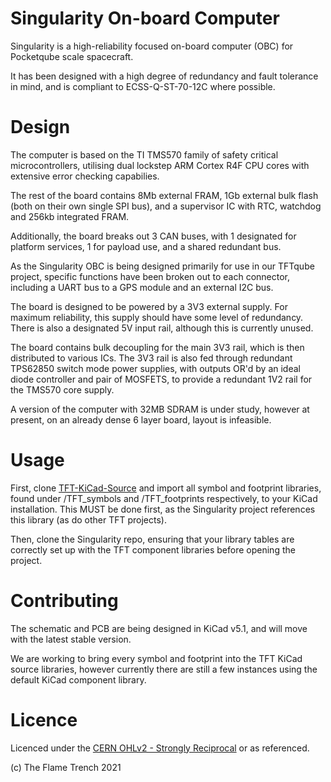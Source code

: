 # Singularity On-board Computer
Singularity is a high-reliability focused on-board computer (OBC) for Pocketqube scale spacecraft.

It has been designed with a high degree of redundancy and fault tolerance in mind, and is compliant to ECSS-Q-ST-70-12C where possible.


# Design
The computer is based on the TI TMS570 family of safety critical microcontrollers, utilising dual lockstep ARM Cortex R4F CPU cores with extensive error checking capabilies.  

The rest of the board contains 8Mb external FRAM, 1Gb external bulk flash (both on their own single SPI bus), and a supervisor IC with RTC, watchdog and 256kb integrated FRAM.

Additionally, the board breaks out 3 CAN buses, with 1 designated for platform services, 1 for payload use, and a shared redundant bus.

As the Singularity OBC is being designed primarily for use in our TFTqube project, specific functions have been broken out to each connector, including a UART bus to a GPS module and an external I2C bus.

The board is designed to be powered by a 3V3 external supply.  For maximum reliability, this supply should have some level of redundancy.  There is also a designated 5V input rail, although this is currently unused.

The board contains bulk decoupling for the main 3V3 rail, which is then distributed to various ICs.  The 3V3 rail is also fed through redundant TPS62850 switch mode power supplies, with outputs OR'd by an ideal diode controller and pair of MOSFETS, to provide a redundant 1V2 rail for the TMS570 core supply.

A version of the computer with 32MB SDRAM is under study, however at present, on an already dense 6 layer board, layout is infeasible.


# Usage
First, clone [TFT-KiCad-Source](https://github.com/the-flame-trench/TFT-KiCad-Source) and import all symbol and footprint libraries, found under /TFT_symbols and /TFT_footprints respectively, to your KiCad installation.  This MUST be done first, as the Singularity project references this library (as do other TFT projects).

Then, clone the Singularity repo, ensuring that your library tables are correctly set up with the TFT component libraries before opening the project.


# Contributing
The schematic and PCB are being designed in KiCad v5.1, and will move with the latest stable version.

We are working to bring every symbol and footprint into the TFT KiCad source libraries, however currently there are still a few instances using the default KiCad component library.


# Licence
Licenced under the [CERN OHLv2 - Strongly Reciprocal](LICENCE) or as referenced.

(c) The Flame Trench 2021
